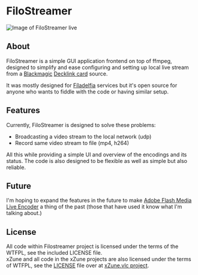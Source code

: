 # FiloStreamer

![Image of FiloStreamer live](http://i.imgur.com/v0q7ieT.png)

## About

FiloStreamer is a simple GUI application frontend on top of ffmpeg, designed to simplify and ease configuring and setting up local live stream from a [Blackmagic](http://blackmagicdesign.com/) [Decklink card](https://www.blackmagicdesign.com/products/decklink) source.

It was mostly designed for [Fíladelfia](http://filadelfia.is/is/) services but it's open source for anyone who wants to fiddle with the code or having similar setup.

## Features

Currently, FiloStreamer is designed to solve these problems:

* Broadcasting a video stream to the local network (udp)
* Record same video stream to file (mp4, h264)

All this while providing a simple UI and overview of the encodings and its status. The code is also designed to be flexible as well as simple but also reliable.

## Future

I'm hoping to expand the features in the future to make [Adobe Flash Media Live Encoder](http://www.adobe.com/products/flash-media-encoder.html) a thing of the past (those that have used it know what I'm talking about.)

## License

All code within Filostreamer project is licensed under the terms of the WTFPL, see the included LICENSE file.  
xZune and all code in the xZune projects are also licensed under the terms of WTFPL, see the [LICENSE](https://github.com/higankanshi/xZune.Vlc/blob/master/LICENSE) file over at [xZune.vlc project](https://github.com/higankanshi/xZune.Vlc).
